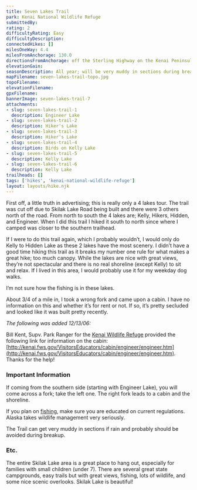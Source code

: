 ```yaml
---
title: Seven Lakes Trail
park: Kenai National Wildlife Refuge
submittedBy: 
rating: 2
difficultyRating: Easy
difficultyDescription: 
connectedHikes: []
milesOneWay: 4.4
milesFromAnchorage: 130.0
directionsFromAnchorage: off the Sterling Highway on the Kenai Peninsula
elevationGain: 
seasonDescription: All year; will be very muddy in sections during breakup. Use snowshoes in winter.
mapFilename: seven-lakes-trail-topo.jpg
topoFilename: 
elevationFilename: 
gpxFilename: 
bannerImage: seven-lakes-trail-7
attachments:
- slug: seven-lakes-trail-1
  description: Engineer Lake
- slug: seven-lakes-trail-2
  description: Hiker's Lake
- slug: seven-lakes-trail-3
  description: Hiker's Lake
- slug: seven-lakes-trail-4
  description: Birds on Kelly Lake
- slug: seven-lakes-trail-5
  description: Kelly Lake
- slug: seven-lakes-trail-6
  description: Kelly Lake
trailheads: []
tags: ['hikes', 'kenai-national-wildlife-refuge']
layout: layouts/hike.njk
---
```

First off, a little truth in advertising; this is really only a 4 lakes tour. The trail was cut off due to Skilak Lake Road being built and there were 3 others north of the road. From north to south the 4 lakes are; Kelly, Hikers, Hidden, and Engineer. When I did this trail I hiked it south to north since where I camped was closer to the southern trailhead. 

If I were to do this trail again, which I probably wouldn’t, I would only do Kelly to Hidden Lake as these 2 lakes have the most scenery. I didn’t have a good time hiking this trail as it breaks my number one rule for what makes a great hike; too much canopy. While the lakes are nice with great views, they’re not spectacular and there is no real shoreline (except Kelly) to sit and relax. If I lived in this area, I would probably use it for my weekday dog walks. 

I’m not sure how the fishing is in these lakes. 

About 3/4 of a mile in, I took a wrong fork and came upon a cabin. I have no information on this and whether it’s for rent or not. If so, it’s pretty secluded and looked like it was built pretty recently. 

*The following was added 12/13/06:*

Bill Kent, Supv. Park Ranger for the [Kenai Wildlife Refuge](http://kenai.fws.gov/) provided the following link for information on the cabin: [http://kenai.fws.gov/VisitorsEducators/cabin/engineer/engineer.htm](http://kenai.fws.gov/VisitorsEducators/cabin/engineer/engineer.htm). Thanks for the help!

### Important Information

If coming from the southern side (starting with Engineer Lake), you will come across a fork; take the left one. The right fork leads to a cabin and the shoreline.

If you plan on [fishing](http://alaskahikesearch.com/education/#fishing), make sure you are educated on current regulations. Alaska takes wildlife management very seriously. 

The Trail can get very muddy in sections if rain and probably should be avoided during breakup.

### Etc.

The entire Skilak Lake area is a great place to hang out, especially for families with small children (under 7). There are several great state campgrounds, easy trails but with great views, fishing, lots of wildlife, and some nice scenic overlooks. Skilak Lake is beautiful!